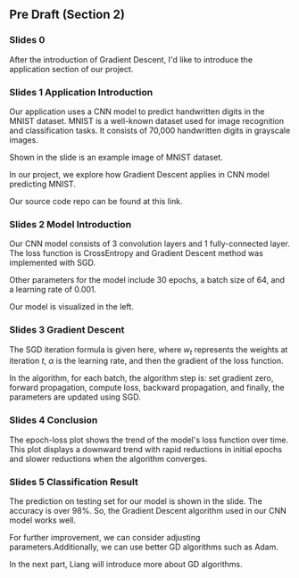 ## Pre Draft (Section 2)
### Slides 0 
After the introduction of Gradient Descent, I'd like to introduce the application section of our project.

### Slides 1 Application Introduction
Our application uses a CNN model to predict handwritten digits in the MNIST dataset. MNIST is a well-known dataset used for image recognition and classification tasks. It consists of 70,000 handwritten digits in grayscale images.

Shown in the slide is an example image of MNIST dataset.

In our project, we explore how Gradient Descent applies in CNN model predicting MNIST. 

Our source code repo can be found at this link.

### Slides 2 Model Introduction
Our CNN model consists of 3 convolution layers and 1 fully-connected layer. The loss function is CrossEntropy and Gradient Descent method was implemented with SGD.

Other parameters for the model include 30 epochs, a batch size of 64, and a learning rate of 0.001.

Our model is visualized in the left.

### Slides 3 Gradient Descent
The SGD iteration formula is given here, where $w_t$ represents the weights at iteration $t$, $\alpha$ is the learning rate, and then the gradient of the loss function.

In the algorithm, for each batch, the algorithm step is: set gradient zero, forward propagation, compute loss, backward propagation, and finally, the parameters are updated using SGD.

### Slides 4 Conclusion
The epoch-loss plot shows the trend of the model's loss function over time. This plot displays a downward trend with rapid reductions in initial epochs and slower reductions when the algorithm converges.

### Slides 5 Classification Result
The prediction on testing set for our model is shown in the slide. The accuracy is over 98%. So, the Gradient Descent algorithm used in our CNN model works well.

For further improvement, we can consider adjusting parameters.Additionally, we can use better GD algorithms such as Adam.

In the next part, Liang will introduce more about GD algorithms. 